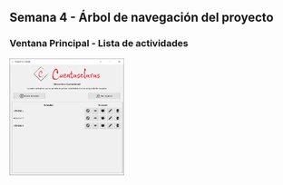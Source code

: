 ## Semana 4 - Árbol de navegación del proyecto

### Ventana Principal - Lista de actividades

<img src="./../../assets/images/proyecto/ListaActividades.PNG" width="40%"> 

